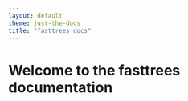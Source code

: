 ```yaml
---
layout: default
theme: just-the-docs
title: "fasttrees docs"
---
```

# Welcome to the fasttrees documentation

